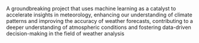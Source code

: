 A groundbreaking project that uses machine learning as a catalyst to accelerate insights in meteorology, enhancing our understanding of
climate patterns and improving the accuracy of weather forecasts, contributing to a deeper understanding of atmospheric conditions and
fostering data-driven decision-making in the field of weather analysis
